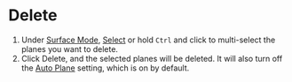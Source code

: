# Delete

1. Under [Surface Mode](../mode/#surface-mode), [Select](../basic-function/#select) or hold `Ctrl` and click to multi-select the planes you want to delete.
2. Click Delete, and the selected planes will be deleted. It will also turn off the [Auto Plane](../advanced-function/#auto-plane) setting, which is on by default.

